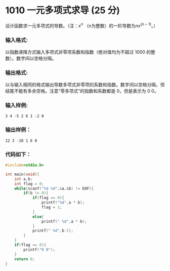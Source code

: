 # 1010 一元多项式求导 (25 分)
设计函数求一元多项式的导数。（注：$x^n$ （n为整数）的一阶导数为$​​nx^{(n−1)}$。）
### 输入格式:
以指数递降方式输入多项式非零项系数和指数（绝对值均为不超过 1000 的整数）。数字间以空格分隔。
### 输出格式:
以与输入相同的格式输出导数多项式非零项的系数和指数。数字间以空格分隔，但结尾不能有多余空格。注意“零多项式”的指数和系数都是 0，但是表示为 0 0。
### 输入样例:
```
3 4 -5 2 6 1 -2 0
```
### 输出样例：
```
12 3 -10 1 6 0
```
### 代码如下：
```c
#include<stdio.h>

int main(void){
    int a,b;
    int flag = 0;
    while(scanf("%d %d",&a,&b) != EOF){
        if(b != 0){
            if(flag == 0){
                printf("%d",a * b);
                flag = 1;
            }
            else{
                printf(" %d",a * b);
            } 
            printf(" %d",b-1);
        }
    }
    if(flag == 0){
        printf("0 0");
    }
    return 0;
}
```